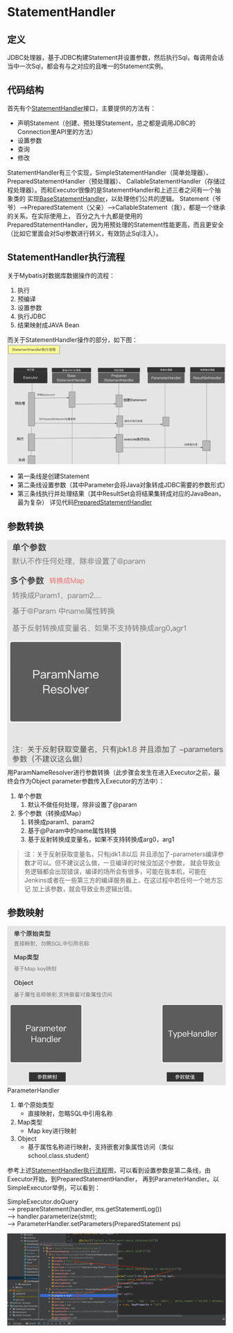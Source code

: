 # StatementHandler
## 定义
JDBC处理器，基于JDBC构建Statement并设置参数，然后执行Sql，每调用会话当中一次Sql，都会有与之对应的且唯一的Statement实例。
## 代码结构
首先有个[StatementHandler](../src/main/java/org/apache/ibatis/executor/statement/StatementHandler.java)接口，主要提供的方法有：
- 声明Statement（创建、预处理Statement，总之都是调用JDBC的Connection里API里的方法）
- 设置参数
- 查询
- 修改

StatementHandler有三个实现，SimpleStatementHandler（简单处理器）、PreparedStatementHandler（预处理器）、
CallableStatementHandler（存储过程处理器）。而和Executor很像的是StatementHandler和上述三者之间有一个抽象类的
实现[BaseStatementHandler](../src/main/java/org/apache/ibatis/executor/statement/BaseStatementHandler.java)，以处理他们公共的逻辑。
Statement（爷爷）——>PreparedStatement（父亲）——>CallableStatement（我），都是一个继承的关系。在实际使用上，
百分之九十九都是使用的PreparedStatementHandler，因为用预处理的Statement性能更高，而且更安全（比如它里面会对Sql参数进行转义，有效防止Sql注入）。

## StatementHandler执行流程
关于Mybatis对数据库数据操作的流程：
1. 执行
2. 预编译
3. 设置参数
4. 执行JDBC
5. 结果映射成JAVA Bean

而关于StatementHandler操作的部分，如下图：
![StatementHandler执行流程](../img/20210525221113.png)
- 第一条线是创建Statement
- 第二条线设置参数（其中Parameter会将Java对象转成JDBC需要的参数形式）
- 第三条线执行并处理结果（其中ResultSet会将结果集转成对应的JavaBean，最为复杂）
详见代码[PreparedStatementHandler](../src/main/java/org/apache/ibatis/executor/statement/PreparedStatementHandler.java)

## 参数转换
![参数处理](../img/20210525225639.png)
用ParamNameResolver进行参数转换（此步骤会发生在进入Executor之前，最终会作为Object parameter参数传入Executor的方法中）：
1. 单个参数
    1. 默认不做任何处理，除非设置了@param
2. 多个参数（转换成Map）
    1. 转换成param1、param2
    2. 基于@Param中的name属性转换
    3. 基于反射转换成变量名，如果不支持转换成arg0，arg1
> 注：关于反射获取变量名，只有jdk1.8以后 并且添加了-parameters编译参数才可以。但不建议这么做，一旦编译的时候没加这个参数，
> 就会导致业务逻辑都会出现错误，编译的场所会有很多，可能在我本机，可能在Jenkins或者在一些第三方的编译服务器上，在这过程中若任何一个地方忘记
> 加上该参数，就会导致业务逻辑出错。

## 参数映射
![参数映射](../img/20210531231200.png)
ParameterHandler
1. 单个原始类型
    - 直接映射，忽略SQL中引用名称
2. Map类型
    - Map key进行映射
3. Object
    - 基于属性名称进行映射，支持嵌套对象属性访问（类似school.class.student）

参考上述[StatementHandler执行流程](#StatementHandler执行流程)图，可以看到设置参数是第二条线，由Executor开始，到PreparedStatementHandler，
再到ParameterHandler。以SimpleExecutor举例，可以看到：

SimpleExecutor.doQuery <br>
——> prepareStatement(handler, ms.getStatementLog()) <br>
——> handler.parameterize(stmt); <br>
——> ParameterHandler.setParameters(PreparedStatement ps)

![调试截图](../img/20210531225321.png)